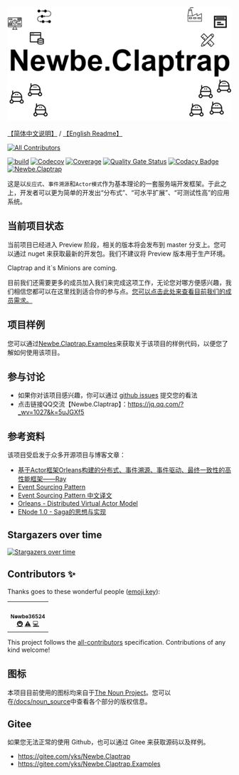 ![Newbe.Claptrap](/docs/main_banner.png)

[【简体中文说明】](README-zh_Hans.md) / [【English Readme】](README-en_US.md)

<!-- ALL-CONTRIBUTORS-BADGE:START - Do not remove or modify this section -->
[![All Contributors](https://img.shields.io/badge/all_contributors-1-orange.svg?style=flat-square)](#contributors-)
<!-- ALL-CONTRIBUTORS-BADGE:END -->

[![build](https://github.com/newbe36524/Newbe.Claptrap/workflows/Claptrap/badge.svg)](https://github.com/newbe36524/Newbe.Claptrap/actions)
[![Codecov](https://img.shields.io/codecov/c/github/newbe36524/Newbe.Claptrap)](https://codecov.io/gh/newbe36524/Newbe.Claptrap)
[![Coverage](https://sonarcloud.io/api/project_badges/measure?project=newbe36524_Newbe.Claptrap&metric=coverage)](https://sonarcloud.io/dashboard?id=newbe36524_Newbe.Claptrap)
[![Quality Gate Status](https://sonarcloud.io/api/project_badges/measure?project=newbe36524_Newbe.Claptrap&metric=alert_status)](https://sonarcloud.io/dashboard?id=newbe36524_Newbe.Claptrap)
[![Codacy Badge](https://api.codacy.com/project/badge/Grade/1fd0e7443364414ca0003dab27f9f9b8)](https://www.codacy.com/manual/472158246/Newbe.Claptrap?utm_source=github.com&amp;utm_medium=referral&amp;utm_content=newbe36524/Newbe.Claptrap&amp;utm_campaign=Badge_Grade)
[![Newbe.Claptrap](https://img.shields.io/nuget/v/Newbe.Claptrap?label=Newbe.Claptrap%20nuget&logo=Newbe.Claptrap&style=flat-square)](https://www.nuget.org/packages/Newbe.Claptrap/)

这是以`反应式`、`事件溯源`和`Actor模式`作为基本理论的一套服务端开发框架。于此之上，开发者可以更为简单的开发出“分布式”、“可水平扩展”、“可测试性高”的应用系统。

## 当前项目状态

当前项目已经进入 Preview 阶段，相关的版本将会发布到 master 分支上。您可以通过 nuget 来获取最新的开发包。我们不建议将 Preview 版本用于生产环境。

Claptrap and it`s Minions are coming.

目前我们还需要更多的成员加入我们来完成这项工作，无论您对哪方便感兴趣，我们相信您都可以在这里找到适合你的参与点。[您可以点击此处来查看目前我们的成员需求。](docs/Teams-zh_Hans.md)

## 项目样例

您可以通过[Newbe.Claptrap.Examples](https://github.com/newbe36524/Newbe.Claptrap.Examples)来获取关于该项目的样例代码，以便您了解如何使用该项目。

## 参与讨论

- 如果你对该项目感兴趣，你可以通过 [github issues](https://github.com/newbe36524/Newbe.Claptrap/issues) 提交您的看法
- 点击链接QQ交流【Newbe.Claptrap】：<https://jq.qq.com/?_wv=1027&k=5uJGXf5>

## 参考资料

该项目受启发于众多开源项目与博客文章：

- [基于Actor框架Orleans构建的分布式、事件溯源、事件驱动、最终一致性的高性能框架——Ray](https://github.com/RayTale/Ray)
- [Event Sourcing Pattern](https://docs.microsoft.com/en-us/previous-versions/msp-n-p/dn589792%28v%3dpandp.10%29)
- [Event Sourcing Pattern 中文译文](https://www.infoq.cn/article/event-sourcing)
- [Orleans - Distributed Virtual Actor Model](https://github.com/dotnet/orleans)
- [ENode 1.0 - Saga的思想与实现](http://www.cnblogs.com/netfocus/p/3149156.html)

## Stargazers over time

[![Stargazers over time](https://starchart.cc/newbe36524/Newbe.Claptrap.svg)](https://starchart.cc/newbe36524/Newbe.Claptrap)
## Contributors ✨

Thanks goes to these wonderful people ([emoji key](https://allcontributors.org/docs/en/emoji-key)):

<!-- ALL-CONTRIBUTORS-LIST:START - Do not remove or modify this section -->
<!-- prettier-ignore-start -->
<!-- markdownlint-disable -->
<table>
  <tr>
    <td align="center"><a href="https://www.newbe.pro"><img src="https://avatars1.githubusercontent.com/u/7685462?v=4" width="100px;" alt=""/><br /><sub><b>Newbe36524</b></sub></a><br /><a href="#infra-newbe36524" title="Infrastructure (Hosting, Build-Tools, etc)">🚇</a> <a href="https://github.com/newbe36524/Newbe.Claptrap/commits?author=newbe36524" title="Tests">⚠️</a> <a href="https://github.com/newbe36524/Newbe.Claptrap/commits?author=newbe36524" title="Code">💻</a></td>
  </tr>
</table>

<!-- markdownlint-enable -->
<!-- prettier-ignore-end -->
<!-- ALL-CONTRIBUTORS-LIST:END -->

This project follows the [all-contributors](https://github.com/all-contributors/all-contributors) specification. Contributions of any kind welcome!

## 图标

本项目目前使用的图标均来自于[The Noun Project](https://thenounproject.com/)。您可以在[/docs/noun_source](/docs/noun_source)中查看各个部分的版权信息。

## Gitee

如果您无法正常的使用 Github，也可以通过 Gitee 来获取源码以及样例。

- <https://gitee.com/yks/Newbe.Claptrap>
- <https://gitee.com/yks/Newbe.Claptrap.Examples>